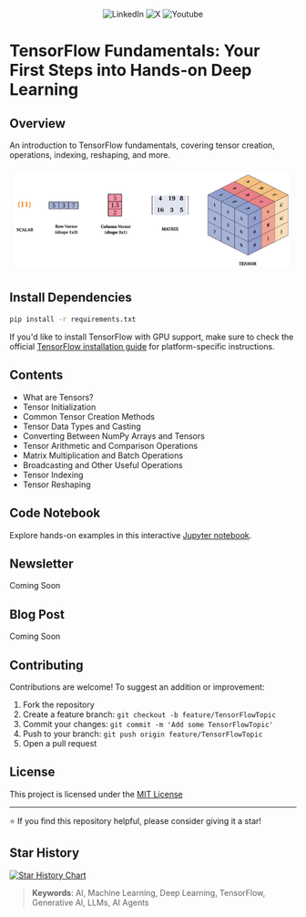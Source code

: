 <p align="center">
  <a href="https://www.linkedin.com/in/hasanul-banna-himel/" style="text-decoration:none;">
    <img src="https://img.shields.io/badge/linkedin-%230077B5.svg?style=for-the-badge&logo=linkedin&logoColor=white" alt="LinkedIn">
  </a>
   <a href="https://x.com/himel2472" style="text-decoration:none;">
    <img src="https://img.shields.io/badge/X-%23000000.svg?style=for-the-badge&logo=X&logoColor=white" alt="X">
  </a>
     <a href="https://www.youtube.com/@hasanulbannahimel7579" style="text-decoration:none;">
    <img src="https://img.shields.io/badge/YouTube-%23FF0000.svg?style=for-the-badge&logo=YouTube&logoColor=white" alt="Youtube">
  </a>
</p>

# **TensorFlow Fundamentals: Your First Steps into Hands-on Deep Learning**

## Overview

An introduction to TensorFlow fundamentals, covering tensor creation, operations, indexing, reshaping, and more.

![image](tensor.png)

## Install Dependencies

```bash
pip install -r requirements.txt
```

If you'd like to install TensorFlow with GPU support, make sure to check the official [TensorFlow installation guide](https://www.tensorflow.org/install) for platform-specific instructions.

## Contents

* What are Tensors?
* Tensor Initialization
* Common Tensor Creation Methods
* Tensor Data Types and Casting
* Converting Between NumPy Arrays and Tensors
* Tensor Arithmetic and Comparison Operations
* Matrix Multiplication and Batch Operations
* Broadcasting and Other Useful Operations
* Tensor Indexing
* Tensor Reshaping

## Code Notebook

Explore hands-on examples in this interactive [Jupyter notebook](tensorflow_fundamentals.ipynb).

## Newsletter

Coming Soon

## Blog Post

Coming Soon

## Contributing

Contributions are welcome! To suggest an addition or improvement:

1. Fork the repository
2. Create a feature branch: `git checkout -b feature/TensorFlowTopic`
3. Commit your changes: `git commit -m 'Add some TensorFlowTopic'`
4. Push to your branch: `git push origin feature/TensorFlowTopic`
5. Open a pull request

## License

This project is licensed under the [MIT License](./LICENSE)

---

⭐️ If you find this repository helpful, please consider giving it a star!

## Star History

<a href="https://www.star-history.com/#Hasanul-Banna-Himel/tensorflow_fundamentals&Date">
 <picture>
   <source media="(prefers-color-scheme: dark)" srcset="https://api.star-history.com/svg?repos=Hasanul-Banna-Himel/tensorflow_fundamentals&type=Date&theme=dark" />
   <source media="(prefers-color-scheme: light)" srcset="https://api.star-history.com/svg?repos=Hasanul-Banna-Himel/tensorflow_fundamentals&type=Date" />
   <img alt="Star History Chart" src="https://api.star-history.com/svg?repos=Hasanul-Banna-Himel/tensorflow_fundamentals&type=Date" />
 </picture>
</a>

> **Keywords**: AI, Machine Learning, Deep Learning, TensorFlow, Generative AI, LLMs, AI Agents

